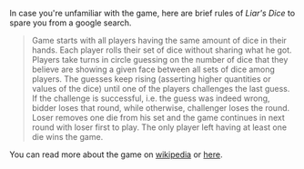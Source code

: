 
In case you're unfamiliar with the game, here are brief rules of *Liar's Dice* to spare you from a google search.

> Game starts with all players having the same amount of dice in their hands. Each player rolls their set of dice without sharing what he got. Players take turns in circle guessing on the number of dice that they believe are showing a given face between all sets of dice among players. The guesses keep rising (asserting higher quantities or values of the dice) until one of the players challenges the last guess. If the challenge is successful, i.e. the guess was indeed wrong, bidder loses that round, while otherwise, challenger loses the round. Loser removes one die from his set and the game continues in next round with loser first to play. The only player left having at least one die wins the game.

You can read more about the game on [wikipedia](https://en.wikipedia.org/wiki/Liar%27s_dice) or [here](https://www.officialgamerules.org/liarsdice).
